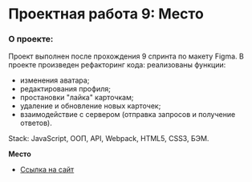 # Проектная работа 9: Место

### О проекте:
Проект выполнен после прохождения 9 спринта по макету Figma. В проекте произведен рефакторинг кода: реализованы функции:
* изменения аватара;
* редактирования профиля;
* простановки "лайка" карточкам;
* удаление и обновление новых карточек;
* взаимодействие с сервером (отправка запросов и получение ответов).

Stack: JavaScript, OOП, API, Webpack, HTML5, CSS3, БЭМ.

**Место**

* [Ссылка на сайт](https://aigiul.github.io/mesto/)